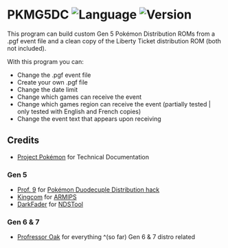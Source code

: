 # PKMG5DC ![Language](https://img.shields.io/badge/Language-Visual%20Basic-blue.svg) ![Version](https://img.shields.io/badge/dynamic/json.svg?label=Version&url=https%3A%2F%2Fraw.githubusercontent.com%2FPlasticJustice%2FPKMG5DC%2Fmaster%2FPKMG5DC%2Fversion.json&query=%24.version&colorB=10ADED&prefix=v)

This program can build custom Gen 5 Pokémon Distribution ROMs from a .pgf event file and a clean copy of the Liberty Ticket distribution ROM (both not included).

 With this program you can:
 - Change the .pgf event file
 - Create your own .pgf file
 - Change the date limit
 - Change which games can receive the event
 - Change which games region can receive the event (partially tested | only tested with English and French copies)
 - Change the event text that appears upon receiving


 ## Credits
 * [Project Pokémon](https://projectpokemon.org/home/docs/) for Technical Documentation
 ### Gen 5
 * [Prof. 9](https://github.com/Prof9) for [Pokémon Duodecuple Distribution hack](https://gbatemp.net/threads/pokemon-duodecuple-distribution-hack.285080/)
 * [Kingcom](https://github.com/Kingcom) for [ARMIPS](http://aerie.wingdreams.net/?page_id=6)
 * [DarkFader](https://github.com/darkfader) for [NDSTool](https://gbatemp.net/download/nintendo-ds-rom-tool-ndstool.29352/)
 ### Gen 6 & 7
 * [Profressor Oak](https://digiex.net/members/professor-oak.50286/) for everything ^(so far) Gen 6 & 7 distro related